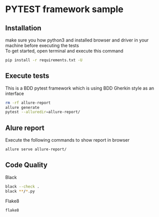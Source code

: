 # PYTEST framework sample

## Installation

make sure you how python3 and installed browser and driver in your machine before executing the tests  
To get started, open terminal and execute this command

```bash
pip install -r requirements.txt -U
```

## Execute tests

This is a BDD pytest framework which is using BDD Gherkin style as an interface

```bash
rm -rf allure-report
allure generate
pytest --alluredir=allure-report/
```

## Alure report

Execute the following commands to show report in browser

```bash
allure serve allure-report/
```

## Code Quality

Black

```bash
black --check .
black **/*.py
```

Flake8

```bash
flake8
```
